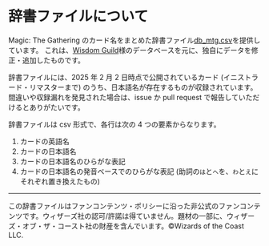 # 辞書ファイルについて

Magic: The Gathering のカード名をまとめた辞書ファイル[db_mtg.csv](db_mtg.csv)を提供しています。
これは、[Wisdom Guild](http://www.wisdom-guild.net/)様のデータベースを元に、独自にデータを修正・追加したものです。

辞書ファイルには、2025 年 2 月 2 日時点で公開されているカード (イニストラード・リマスターまで) のうち、日本語名が存在するものが収録されています。
間違いや収録漏れを発見された場合は、issue か pull request で報告していただけるとありがたいです。

辞書ファイルは csv 形式で、各行は次の 4 つの要素からなります。

1. カードの英語名
1. カードの日本語名
1. カードの日本語名のひらがな表記
1. カードの日本語名の発音ベースでのひらがな表記 (助詞の`は`と`へ`を、`わ`と`え`にそれぞれ置き換えたもの)

---

この辞書ファイルはファンコンテンツ・ポリシーに沿った非公式のファンコンテンツです。ウィザーズ社の認可/許諾は得ていません。題材の一部に、ウィザーズ・オブ・ザ・コースト社の財産を含んでいます。©Wizards of the Coast LLC.
